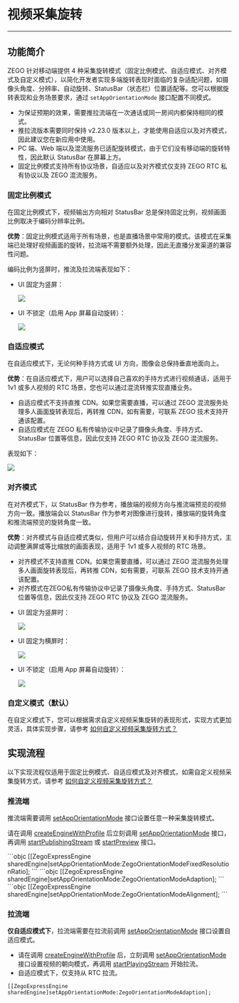 # 视频采集旋转

- - -

## 功能简介

ZEGO 针对移动端提供 4 种采集旋转模式（固定比例模式、自适应模式、对齐模式及自定义模式），以简化开发者实现多端旋转表现时面临的复杂适配问题，如摄像头角度、分辨率、自动旋转、StatusBar（状态栏）位置适配等。您可以根据旋转表现和业务场景要求，通过 `setAppOrientationMode` 接口配置不同模式。

<Warning title="注意">


- 为保证预期的效果，需要推拉流端在一次通话或同一房间内都保持相同的模式。
- 推拉流版本需要同时保持 v2.23.0 版本以上，才能使用自适应以及对齐模式，因此建议您在新应用中使用。
- PC 端、Web 端以及混流服务已适配旋转模式，由于它们没有移动端的旋转特性，因此默认 StatusBar 在屏幕上方。
- 固定比例模式支持所有协议场景，自适应以及对齐模式仅支持 ZEGO RTC 私有协议以及 ZEGO 混流服务。
</Warning>

### 固定比例模式

在固定比例模式下，视频输出方向相对 StatusBar 总是保持固定比例，视频画面比例取决于编码分辨率比例。

**优势**：固定比例模式适用于所有场景，也是直播场景中常用的模式。该模式在采集端已处理好视频画面的旋转，拉流端不需要额外处理，因此无直播分发渠道的兼容性问题。

编码比例为竖屏时，推流及拉流端表现如下：

- UI 固定为竖屏：

  <Frame width="512" height="auto" caption="">
  <img src="https://doc-media.zego.im/sdk-doc/Pics/Express/collection_rotate/fixed_UI_vertical.jpg" />
  </Frame>

- UI 不锁定（启用 App 屏幕自动旋转）：

  <Frame width="512" height="auto" caption="">
  <img src="https://doc-media.zego.im/sdk-doc/Pics/Express/collection_rotate/fixed_UI_rotate.jpg" />
  </Frame>

### 自适应模式

在自适应模式下，无论何种手持方式或 UI 方向，图像会总保持垂直地面向上。

**优势**：在自适应模式下，用户可以选择自己喜欢的手持方式进行视频通话，适用于 1v1 或多人视频的 RTC 场景，您也可以通过混流转推实现直播业务。

<Warning title="注意">


- 自适应模式不支持直推 CDN。如果您需要直播，可以通过 ZEGO 混流服务处理多人画面旋转表现后，再转推 CDN，如有需要，可联系 ZEGO 技术支持开通该配置。 
- 自适应模式在 ZEGO 私有传输协议中记录了摄像头角度、手持方式、StatusBar 位置等信息，因此仅支持 ZEGO RTC 协议及 ZEGO 混流服务。
</Warning>

表现如下：

<Frame width="512" height="auto" caption="">
<img src="https://doc-media.zego.im/sdk-doc/Pics/Express/collection_rotate/Adaptive_mode.jpg" />
</Frame>

### 对齐模式

在对齐模式下，以 StatusBar 作为参考，播放端的视频方向与推流端预览的视频方向一致。播放端会以 StatusBar 作为参考对图像进行旋转，播放端的旋转角度和推流端预览的旋转角度一致。

**优势**：对齐模式与自适应模式类似，但用户可以结合自动旋转开关和手持方式，主动调整满屏或等比缩放的画面表现，适用于 1v1 或多人视频的 RTC 场景。

<Warning title="注意">


- 对齐模式不支持直推 CDN。如果您需要直播，可以通过 ZEGO 混流服务处理多人画面旋转表现后，再转推 CDN，如有需要，可联系 ZEGO 技术支持开通该配置。
- 对齐模式在ZEGO私有传输协议中记录了摄像头角度、手持方式、StatusBar 位置等信息，因此仅支持 ZEGO RTC 协议及 ZEGO 混流服务。
</Warning>

- UI 固定为竖屏时：

    <Frame width="512" height="auto" caption="">
    <img src="https://doc-media.zego.im/sdk-doc/Pics/Express/collection_rotate/alignment_UI_vertical.jpg" />
    </Frame>

- UI 固定为横屏时：

    <Frame width="512" height="auto" caption="">
    <img src="https://doc-media.zego.im/sdk-doc/Pics/Express/collection_rotate/alignment_UI_horizontal.jpg" />
    </Frame>

- UI 不锁定（启用 App 屏幕自动旋转）：

    <Frame width="512" height="auto" caption="">
    <img src="https://doc-media.zego.im/sdk-doc/Pics/Express/collection_rotate/alignment_UI_rotate.jpg" />
    </Frame>

### 自定义模式（默认）

在自定义模式下，您可以根据需求自定义视频采集旋转的表现形式，实现方式更加灵活，具体实现步骤，请参考 [如何自定义视频采集旋转方式？](http://doc-zh.zego.im/faq/express_video_capture_rotation?product=ExpressVideo&platform=ios)


## 实现流程

<Warning title="注意">


以下实现流程仅适用于固定比例模式、自适应模式及对齐模式，如需自定义视频采集旋转方式，请参考 [如何自定义视频采集旋转方式？](http://doc-zh.zego.im/faq/express_video_capture_rotation?product=ExpressVideo&platform=ios)
</Warning>

### 推流端

推流端需要调用 [setAppOrientationMode](https://doc-zh.zego.im/article/api?doc=Express_Video_SDK_API~objective-c_ios~class~ZegoExpressEngine#set-app-orientation-mode) 接口设置任意一种采集旋转模式。

<Warning title="注意">


请在调用 [createEngineWithProfile](https://doc-zh.zego.im/article/api?doc=Express_Video_SDK_API~objective-c_ios~class~ZegoExpressEngine#create-engine-with-profile-event-handler) 后立刻调用 [setAppOrientationMode](https://doc-zh.zego.im/article/api?doc=Express_Video_SDK_API~objective-c_ios~class~ZegoExpressEngine#set-app-orientation-mode) 接口，再调用 [startPublishingStream](https://doc-zh.zego.im/article/api?doc=Express_Video_SDK_API~objective-c_ios~class~ZegoExpressEngine#start-publishing-stream) 或 [startPreview](https://doc-zh.zego.im/article/api?doc=Express_Video_SDK_API~objective-c_ios~class~ZegoExpressEngine#start-preview) 接口。
</Warning>

<Tabs>
<Tab title="设置为固定比例模式">
```objc
[[ZegoExpressEngine sharedEngine]setAppOrientationMode:ZegoOrientationModeFixedResolutionRatio];
  ```
</Tab>
<Tab title="设置为自适应模式">
  ```objc
[[ZegoExpressEngine sharedEngine]setAppOrientationMode:ZegoOrientationModeAdaption];
  ```
</Tab>
<Tab title="设置为对齐模式">
  ```objc
[[ZegoExpressEngine sharedEngine]setAppOrientationMode:ZegoOrientationModeAlignment];
  ```
</Tab>
</Tabs>

### 拉流端

**仅自适应模式下**，拉流端需要在拉流前调用 [setAppOrientationMode](https://doc-zh.zego.im/article/api?doc=Express_Video_SDK_API~objective-c_ios~class~ZegoExpressEngine#set-app-orientation-mode) 接口设置自适应模式。

<Warning title="注意">



- 请在调用 [createEngineWithProfile](https://doc-zh.zego.im/article/api?doc=Express_Video_SDK_API~objective-c_ios~class~ZegoExpressEngine#create-engine-with-profile-event-handler) 后，立刻调用 [setAppOrientationMode](https://doc-zh.zego.im/article/api?doc=Express_Video_SDK_API~objective-c_ios~class~ZegoExpressEngine#set-app-orientation-mode) 接口设置视频的朝向模式，再调用 [startPlayingStream](https://doc-zh.zego.im/article/api?doc=Express_Video_SDK_API~objective-c_ios~class~ZegoExpressEngine#start-playing-stream-canvas) 开始拉流。 
- 自适应模式下，仅支持从 RTC 拉流。
</Warning>



```objc
[[ZegoExpressEngine sharedEngine]setAppOrientationMode:ZegoOrientationModeAdaption];
```
